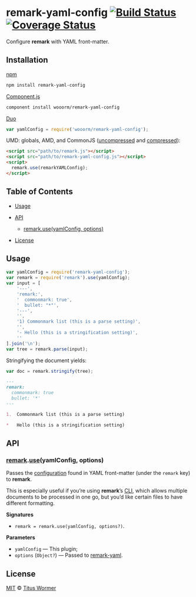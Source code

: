 # remark-yaml-config [![Build Status](https://img.shields.io/travis/wooorm/remark-yaml-config.svg)](https://travis-ci.org/wooorm/remark-yaml-config) [![Coverage Status](https://img.shields.io/codecov/c/github/wooorm/remark-yaml-config.svg)](https://codecov.io/github/wooorm/remark-yaml-config)

Configure **remark** with YAML front-matter.

## Installation

[npm](https://docs.npmjs.com/cli/install)

```bash
npm install remark-yaml-config
```

[Component.js](https://github.com/componentjs/component)

```bash
component install wooorm/remark-yaml-config
```

[Duo](http://duojs.org/#getting-started)

```javascript
var yamlConfig = require('wooorm/remark-yaml-config');
```

UMD: globals, AMD, and CommonJS ([uncompressed](remark-yaml-config.js) and [compressed](remark-yaml-config.min.js)):

```html
<script src="path/to/remark.js"></script>
<script src="path/to/remark-yaml-config.js"></script>
<script>
  remark.use(remarkYAMLConfig);
</script>
```

## Table of Contents

*   [Usage](#usage)

*   [API](#api)

    *   [remark.use(yamlConfig, options)](#remarkuseyamlconfig-options)

*   [License](#license)

## Usage

```javascript
var yamlConfig = require('remark-yaml-config');
var remark = require('remark').use(yamlConfig);
var input = [
    '---',
    'remark:',
    '  commonmark: true',
    '  bullet: "*"',
    '---',
    '',
    '1) Commonmark list (this is a parse setting)',
    '',
    '- Hello (this is a stringification setting)',
    ''
].join('\n');
var tree = remark.parse(input);
```

Stringifying the document yields:

```javascript
var doc = remark.stringify(tree);
```

```markdown
---
remark:
  commonmark: true
  bullet: '*'
---

1.  Commonmark list (this is a parse setting)

*   Hello (this is a stringification setting)
```

## API

### [remark](https://github.com/wooorm/remark#api).[use](https://github.com/wooorm/remark#remarkuseplugin-options)(yamlConfig, options)

Passes the [configuration](https://github.com/wooorm/remark/blob/master/doc/Options.md)
found in YAML front-matter (under the `remark` key) to **remark**.

This is especially useful if you’re using **remark**’s [CLI](https://github.com/wooorm/remark#cli),
which allows multiple documents to be processed in one go, but you’d like
certain files to have different formatting.

**Signatures**

*   `remark = remark.use(yamlConfig, options?)`.

**Parameters**

*   `yamlConfig` — This plugin;
*   `options` (`Object?`) — Passed to [remark-yaml](https://github.com/wooorm/remark-yaml#remarkuseyaml-options).

## License

[MIT](LICENSE) © [Titus Wormer](http://wooorm.com)
